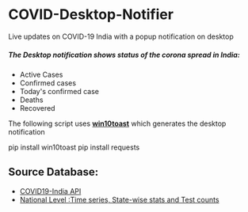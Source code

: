 # COVID-Desktop-Notifier
Live updates on COVID-19 India with a popup notification on desktop <br/>

##### The Desktop notification shows status of the corona spread in India:
* Active Cases
* Confirmed cases
* Today's confirmed case
* Deaths
* Recovered

The following script uses [**win10toast**](https://pypi.org/project/win10toast/) which generates the desktop notification

pip install win10toast
pip install requests

## Source Database:
* [COVID19-India API](https://api.covid19india.org/)
* [National Level :Time series, State-wise stats and Test counts](https://api.covid19india.org/data.json)
 
